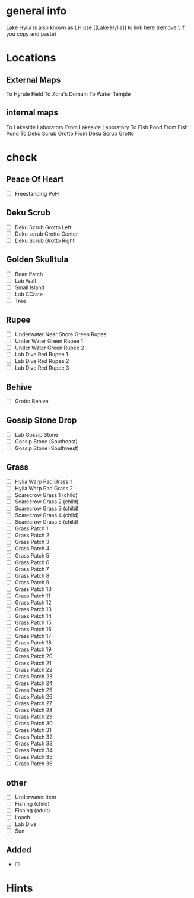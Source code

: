 # general info 
Lake Hylia is also known as LH use \[\[Lake Hylia]] to link here (remove \\ if you copy and paste)
# Locations
## External Maps
To Hyrule Field
To Zora's Domain
To Water Temple
## internal maps 
To Lakeside Laboratory
From Lakeside Laboratory
To Fish Pond
From Fish Pond
To Deku Scrub Grotto
From Deku Scrub Grotto
# check
## Peace Of Heart
- [ ] Freestanding PoH
## Deku Scrub
- [ ] Deku Scrub Grotto Left
- [ ] Deku scrub Grotto Center
- [ ] Deku Scrub Grotto Right
## Golden Skulltula
- [ ] Bean Patch
- [ ] Lab Wall
- [ ] Small Island
- [ ] Lab CCrate
- [ ] Tree
## Rupee
- [ ] Underwater Near Shore Green Rupee
- [ ] Under Water Green Rupee 1
- [ ] Under Water Green Rupee 2
- [ ] Lab Dive Red Rupee 1
- [ ] Lab Dive Red Rupee 2
- [ ] Lab Dive Red Rupee 3
## Behive
- [ ] Grotto Behive
## Gossip Stone Drop
- [ ] Lab Gossip Stone
- [ ] Gossip Stone (Southeast)
- [ ] Gossip Stone (Southwest)
## Grass
- [ ] Hylia Warp Pad Grass 1
- [ ] Hylia Warp Pad Grass 2
- [ ] Scarecrow Grass 1 (child)
- [ ] Scarecrow Grass 2 (child)
- [ ] Scarecrow Grass 3 (child)
- [ ] Scarecrow Grass 4 (child)
- [ ] Scarecrow Grass 5 (child)
- [ ] Grass Patch 1
- [ ] Grass Patch 2
- [ ] Grass Patch 3
- [ ] Grass Patch 4
- [ ] Grass Patch 5
- [ ] Grass Patch 6
- [ ] Grass Patch 7
- [ ] Grass Patch 8
- [ ] Grass Patch 9
- [ ] Grass Patch 10
- [ ] Grass Patch 11
- [ ] Grass Patch 12
- [ ] Grass Patch 13
- [ ] Grass Patch 14
- [ ] Grass Patch 15
- [ ] Grass Patch 16
- [ ] Grass Patch 17
- [ ] Grass Patch 18
- [ ] Grass Patch 19
- [ ] Grass Patch 20
- [ ] Grass Patch 21
- [ ] Grass Patch 22
- [ ] Grass Patch 23
- [ ] Grass Patch 24
- [ ] Grass Patch 25
- [ ] Grass Patch 26
- [ ] Grass Patch 27
- [ ] Grass Patch 28
- [ ] Grass Patch 29
- [ ] Grass Patch 30
- [ ] Grass Patch 31
- [ ] Grass Patch 32
- [ ] Grass Patch 33
- [ ] Grass Patch 34
- [ ] Grass Patch 35
- [ ] Grass Patch 36
## other
- [ ] Underwater Item
- [ ] Fishing (child)
- [ ] Fishing (adult)
- [ ] Loach
- [ ] Lab Dive
- [ ] Sun
## Added
- [ ] 
# Hints